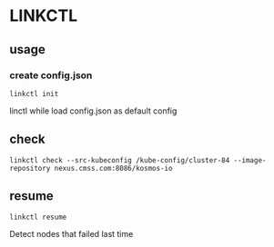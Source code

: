 # LINKCTL

## usage

### create config.json
```
linkctl init
```
linctl while load config.json as default config

## check
```
linkctl check --src-kubeconfig /kube-config/cluster-84 --image-repository nexus.cmss.com:8086/kosmos-io
```

## resume 

```
linkctl resume
```
Detect nodes that failed last time